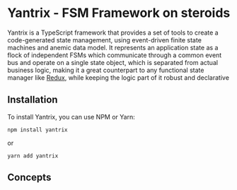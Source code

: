 # Yantrix - FSM Framework on steroids

Yantrix is a TypeScript framework that provides a set of tools to create a code-generated state management, using event-driven finite state machines and anemic data model. It represents an application state as a flock of independent FSMs which communicate through a common event bus and operate on a single state object, which is separated from actual business logic, making it a great counterpart to any functional state manager like [Redux](https://redux.js.org/), while keeping the logic part of it robust and declarative

## Installation

To install Yantrix, you can use NPM or Yarn:

```
npm install yantrix
```

or

```
yarn add yantrix
```

## Concepts

